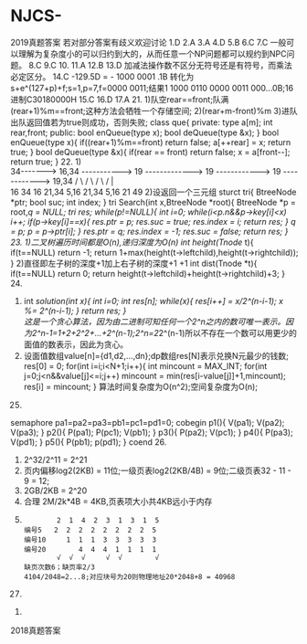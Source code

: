 # NJCS-
2019真题答案
若对部分答案有歧义欢迎讨论
1.D
2.A
3.A
4.D
5.B
6.C
7.C
一般可以理解为复杂度小的可以归约到大的，从而任意一个NP问题都可以规约到NPC问题。
8.C
9.C
10.
11.A
12.B
13.D
加减法操作数不区分无符号还是有符号，而乘法必定区分。
14.C
-129.5D = - 1000 0001 .1B 转化为s+e^(127+p)+f;s=1,p=7,f=0000 0011;结果1 1000 0110 0000 0011 000...0B;16进制C30180000H
15.C
16.D
17.A
21.
  1)队空rear==front;队满(rear+1)%m==front;这种方法会牺牲一个存储空间;
  2)(rear+m-front)%m
  3)进队出队返回值若为true则成功，否则失败;
    class que{
      private:
              type a[m];
              int rear,front;
      public:
              bool enQueue(type x);
              bool deQueue(type &x);
    }
    bool enQueue(type x){
      if((rear+1)%m==front) return false;
      a[++rear] = x;
      return true;
    }
    bool deQueue(type &x){
      if(rear == front) return false;
      x = a[front--];
      return true;
    }
22.
  1)         
     34-------> 16,34 ----------->   19      ------------->   19        ------------>  19      ------------>    19,34
                                    /  \                    /    \                    /   \                    /   |   \
                                16       34               16      21,34             5,16   21,34            5,16   21   49
  2)设返回一个三元组
    sturct tri{
      BtreeNode *ptr;
      bool suc;
      int index;
    }
    tri Search(int x,BtreeNode *root){
        BtreeNode *p = root,*q = NULL;
        tri res;
        while(p!=NULL){
            int i=0;
            while(i<p.n&&p->key[i]<x) i++;
            if(p->key[i]==x){
                res.ptr = p;
                res.suc = true;
                res.index = i;
                return res;
            }
            q = p;
            p = p->ptr[i];
        }
        res.ptr = q;
        res.index = -1;
        res.suc = false;
        return res;
    }
23.
   1)二叉树遍历时间都是O(n),递归深度为O(n)
     int height(Tnode* t){
         if(t==NULL) return -1;
         return 1+max(height(t->leftchild),height(t->rightchild));
     }
   2)直径即左子树的深度+1加上右子树的深度+1 +1
     int dist(Tnode *t){
         if(t==NULL) return 0;
         return height(t->leftchild)+height(t->rightchild)+3;
     }
24.
   1) int *solution(int x){
          int i=0;
          int res[n];
          while(x){
             res[i++] = x/2^(n-i-1);
             x %= 2^(n-i-1);
          }
          return res;
      }  
   这是一个贪心算法，因为由二进制可知任何一个2^n之内的数可唯一表示。因为2^n-1=1+2+2^2+...+2^(n-1);2^n=2*2^(n-1)所以不存在一个数可以用更少的面值的数表示，因此为贪心。
   2) 设面值数组value[n]={d1,d2,...,dn};dp数组res[N]表示兑换N元最少的钱数;
      res[0] = 0;
      for(int i=i;i<N+1;i++){
          int mincount = MAX_INT;
          for(int j=0;j<n&&value[j]<=i;j++)
              mincount = min(res[i-value[j]]+1,mincount);
          res[i] = mincount;
      }
      算法时间复杂度为O(n^2);空间复杂度为O(n);
25.
   semaphore pa1=pa2=pa3=pb1=pc1=pd1=0;
   cobegin
      p1(){
          V(pa1);
          V(pa2);
          V(pa3);
      }
      p2(){
          P(pa1);
          P(pc1);
          V(pb1);
      }
      p3(){
          P(pa2);
          V(pc1);
      }
      p4(){
          P(pa3);
          V(pd1);
      }
      p5(){
          P(pb1);
          p(pd1);
      }
   coend
26.
   1) 2^32/2^11 = 2^21
   2) 页内偏移log2(2KB) = 11位;一级页表log2(2KB/4B) = 9位;二级页表32 - 11 - 9 = 12;
   3) 2GB/2KB = 2^20
   4) 合理 2M/2k*4B = 4KB,页表项大小共4KB远小于内存
   5)             2  1  4  2  3  1  3  1  5
          编号5   2  2  2  2  2  2  2  2  5
          编号10     1  1  1  3  3  3  3  3
          编号20        4  4  4  1  1  1  1
                  √  √  √     √  √        √
          缺页次数6；缺页率2/3
          4104/2048=2...8;对应块号为20则物理地址20*2048+8 = 40968
27.
   1)





2018真题答案







